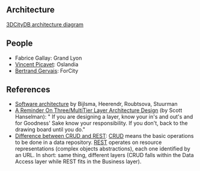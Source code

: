 ## Architecture
[3DCityDB architecture diagram](https://github.com/3dcitydb/3dcitydb-web-map#architecture)

## People
 * Fabrice Gallay: Grand Lyon
 * [Vincent Picavet](https://vpicavet.wordpress.com/): Oslandia
 * [Bertrand Gervais](http://fr.viadeo.com/fr/profile/bertrand.gervais1): ForCity
 
 ## References
  * [Software architecture](http://ftacademy.org/sites/ftacademy.org/files/materials/fta-m11-soft_arch-pre.pdf) by Bijlsma, Heerendr, Roubtsova, Stuurman
  * [A Reminder On Three/MultiTier Layer Architecture Design](https://www.hanselman.com/blog/AReminderOnThreeMultiTierLayerArchitectureDesignBroughtToYouByMyLateNightFrustrations.aspx) (by Scott Hanselman): " If you are designing a layer, know your in's and out's and for Goodness' Sake know your responsibility.  If you don't, back to the drawing board until you do."
  * [Difference between CRUD and REST](https://softwareengineering.stackexchange.com/questions/120716/difference-between-rest-and-crud): [CRUD](https://en.wikipedia.org/wiki/Create,_read,_update_and_delete) means the basic operations to be done in a data repository. [REST](https://en.wikipedia.org/wiki/Representational_state_transfer) operates on resource  representations (complex objects abstractions), each one identified by an URL. In short: same thing, different layers (CRUD falls within the Data Access layer while REST fits in the Business layer). 
